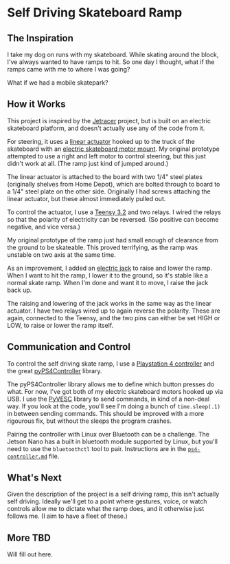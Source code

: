 # Self Driving Skateboard Ramp

## The Inspiration

I take my dog on runs with my skateboard. While skating around the block, I've always wanted to have ramps to hit. So one day I thought, what if the ramps came with me to where I was going? 

What if we had a mobile skatepark?

## How it Works

This project is inspired by the [Jetracer](https://github.com/NVIDIA-AI-IOT/jetracer) project, but is built on an electric skateboard platform, and doesn't actually use any of the code from it.

For steering, it uses a [linear actuator](https://amzn.to/3WPIkHX) hooked up to the truck of the skateboard with an [electric skateboard motor mount](https://amzn.to/40eZ0eV). My original prototype attempted to use a right and left motor to control steering, but this just didn't work at all. (The ramp just kind of jumped around.)

The linear actuator is attached to the board with two 1/4" steel plates (originally shelves from Home Depot), which are bolted through to board to a 1/4" steel plate on the other side. Originally I had screws attaching the linear actuator, but these almost immediately pulled out.

To control the actuator, I use a [Teensy 3.2](https://www.pjrc.com/store/teensy32.html) and two relays. I wired the relays so that the polarity of electricity can be reversed. (So positive can become negative, and vice versa.)

My original prototype of the ramp just had small enough of clearance from the ground to be skateable. This proved terrifying, as the ramp was unstable on two axis at the same time.

As an improvement, I added an [electric jack](https://amzn.to/3wKzsse) to raise and lower the ramp. When I want to hit the ramp, I lower it to the ground, so it's stable like a normal skate ramp. When I'm done and want it to move, I raise the jack back up.

The raising and lowering of the jack works in the same way as the linear actuator. I have two relays wired up to again reverse the polarity. These are again, connected to the Teensy, and the two pins can either be set HIGH or LOW, to raise or lower the ramp itself.

## Communication and Control

To control the self driving skate ramp, I use a [Playstation 4 controller](https://amzn.to/40ngJ3C) and the great [pyPS4Controller](https://github.com/ArturSpirin/pyPS4Controller) library. 

The pyPS4Controller library allows me to define which button presses do what. For now, I've got both of my electric skateboard motors hooked up via USB. I use the [PyVESC](https://github.com/LiamBindle/PyVESC) library to send commands, in kind of a non-deal way. If you look at the code, you'll see I'm doing a bunch of `time.sleep(.1)` in between sending commands. This should be improved with a more rigourous fix, but without the sleeps the program crashes.

Pairing the controller with Linux over Bluetooth can be a challenge. The Jetson Nano has a built in bluetooth module supported by Linux, but you'll need to use the `bluetoothctl` tool to pair. Instructions are in the [`ps4-controller.md`](https://github.com/burningion/self-driving-skate-ramp/blob/main/ps4-controller.md) file.

## What's Next

Given the description of the project is a self driving ramp, this isn't actually self driving. Ideally we'll get to a point where gestures, voice, or watch controls allow me to dictate what the ramp does, and it otherwise just follows me. (I aim to have a fleet of these.)

## More TBD

Will fill out here.
